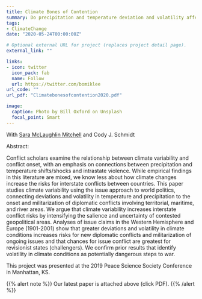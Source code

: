 ```yaml
---
title: Climate Bones of Contention
summary: Do precipitation and temperature deviation and volatility affect interstate conflict?
tags:
- ClimateChange
date: "2020-05-24T00:00:00Z"

# Optional external URL for project (replaces project detail page).
external_link: ""

links:
- icon: twitter
  icon_pack: fab
  name: Follow
  url: https://twitter.com/bomiklee
url_code: ""
url_pdf: "Climatebonesofcontention2020.pdf"

image:
  caption: Photo by Bill Oxford on Unsplash
  focal_point: Smart
---
```

With [Sara McLaughlin Mitchell](http://www.saramitchell.org/) and Cody J. Schmidt 

Abstract: 

Conflict scholars examine the relationship between climate variability and conflict onset, with an emphasis on connections between precipitation and temperature shifts/shocks and intrastate violence. While empirical findings in this literature are mixed, we know less about how climate changes increase the risks for interstate conflicts between countries. This paper studies climate variability using the issue approach to world politics, connecting deviations and volatility in temperature and precipitation to the onset and militarization of diplomatic conflicts involving territorial, maritime, and river areas. We argue that climate variability increases interstate conflict risks by intensifying the salience and uncertainty of contested geopolitical areas. Analyses of issue claims in the Western Hemisphere and Europe (1901-2001) show that greater deviations and volatility in climate conditions increases risks for new diplomatic conflicts and militarization of ongoing issues and that chances for issue conflict are greatest for revisionist states (challengers). We confirm prior results that identify volatility in climate conditions as potentially dangerous steps to war.

This project was presented at the 2019 Peace Science Society Conference in Manhattan, KS. 

{{% alert note %}}
Our latest paper is attached above (click PDF).
{{% /alert %}}